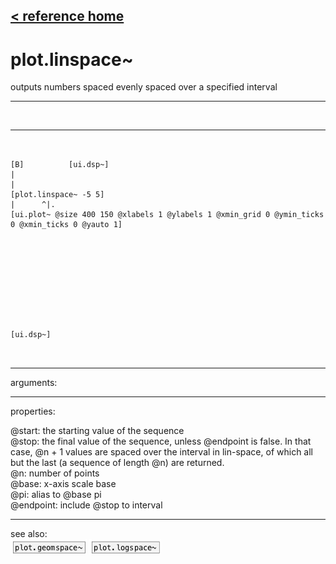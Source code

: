 [< reference home](ceammc_lib.html)
---

# plot.linspace~


outputs numbers spaced evenly spaced over a specified
            interval

---

<br>


---


```


[B]          [ui.dsp~]
|
|
[plot.linspace~ -5 5]
|      ^|.
[ui.plot~ @size 400 150 @xlabels 1 @ylabels 1 @xmin_grid 0 @ymin_ticks 0 @xmin_ticks 0 @yauto 1]










[ui.dsp~]

            
```

---
arguments:


---
properties:

@start: the starting value of the
            sequence<br>
@stop: the final value of the
            sequence, unless @endpoint is false. In that case, @n + 1 values are spaced over the
            interval in lin-space, of which all but the last (a sequence of length @n) are
            returned.<br>
@n: number of
            points<br>
@base: x-axis scale base<br>
@pi: alias to @base pi<br>
@endpoint: include @stop to
            interval<br>

---
see also:<br>
[![plot.geomspace~](img/object_plot.geomspace~.png)](plot.geomspace~.html)
[![plot.logspace~](img/object_plot.logspace~.png)](plot.logspace~.html)
